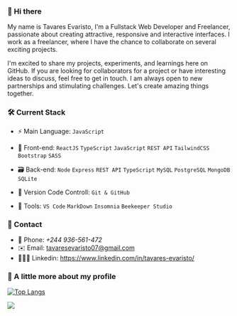 ### 👋 Hi there

My name is Tavares Evaristo, I'm a Fullstack Web Developer and Freelancer, passionate about creating attractive, responsive and interactive interfaces. 
I work as a freelancer, where I have the chance to collaborate on several exciting projects.

I'm excited to share my projects, experiments, and learnings here on GitHub. If you are looking for collaborators for a project or have interesting ideas to discuss, feel free to get in touch. I am always open to new partnerships and stimulating challenges. Let's create amazing things together.


 ### 🛠 Current Stack 

 - ⚡️ Main Language: `JavaScript`
   
 - 🎨 Front-end: `ReactJS` `TypeScript` `JavaScript`  `REST API` `TailwindCSS` `Bootstrap` `SASS`
 
 - 🗃️ Back-end:  `Node` `Express` `REST API` `TypeScript` `MySQL` `PostgreSQL` `MongoDB` `SQLite`

 - 📄 Version Code Controll: `Git & GitHub`
   
 - 🔨 Tools: `VS Code` `MarkDown` `Insomnia` `Beekeeper Studio`

 ### 📱 Contact
 - 📱 Phone: *+244 936-561-472*
 - ✉️ Email: tavaresevaristo07@gmail.com
 - 👨🏼‍🦰 Linkedin: https://www.linkedin.com/in/tavares-evaristo/

 
   
### 🚀 A little more about my profile
   [![Top Langs](https://github-readme-stats.vercel.app/api/top-langs/?username=tavaresevaristo&layout=compact)](https://github.com/tavaresevaristo/github-readme-stats) 


  <picture>
<source 
  srcset="https://github-readme-stats.vercel.app/api?username=tavaresevaristo&show_icons=true&theme=dracula"
  media="(prefers-color-scheme: dark)"
/>
<source
  srcset="https://github-readme-stats.vercel.app/api?username=tavaresevaristo&show_icons=true"
  media="(prefers-color-scheme: light), (prefers-color-scheme: no-preference)"
/>
<img src="https://github-readme-stats.vercel.app/api?username=tavaresevaristo&show_icons=true" />
</picture>
